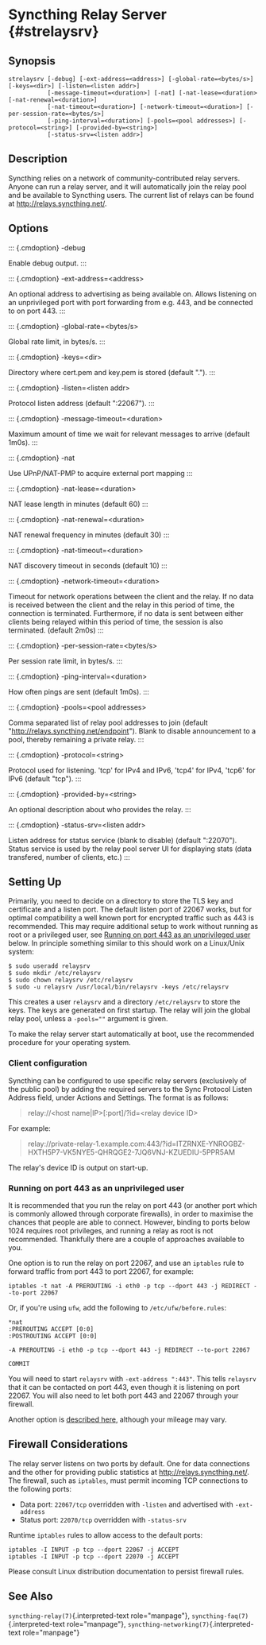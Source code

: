 Syncthing Relay Server {#strelaysrv}
======================

Synopsis
--------

    strelaysrv [-debug] [-ext-address=<address>] [-global-rate=<bytes/s>] [-keys=<dir>] [-listen=<listen addr>]
               [-message-timeout=<duration>] [-nat] [-nat-lease=<duration> [-nat-renewal=<duration>]
               [-nat-timeout=<duration>] [-network-timeout=<duration>] [-per-session-rate=<bytes/s>]
               [-ping-interval=<duration>] [-pools=<pool addresses>] [-protocol=<string>] [-provided-by=<string>]
               [-status-srv=<listen addr>]

Description
-----------

Syncthing relies on a network of community-contributed relay servers.
Anyone can run a relay server, and it will automatically join the relay
pool and be available to Syncthing users. The current list of relays can
be found at <http://relays.syncthing.net/>.

Options
-------

::: {.cmdoption}
-debug

Enable debug output.
:::

::: {.cmdoption}
-ext-address=\<address\>

An optional address to advertising as being available on. Allows
listening on an unprivileged port with port forwarding from e.g. 443,
and be connected to on port 443.
:::

::: {.cmdoption}
-global-rate=\<bytes/s\>

Global rate limit, in bytes/s.
:::

::: {.cmdoption}
-keys=\<dir\>

Directory where cert.pem and key.pem is stored (default \".\").
:::

::: {.cmdoption}
-listen=\<listen addr\>

Protocol listen address (default \":22067\").
:::

::: {.cmdoption}
-message-timeout=\<duration\>

Maximum amount of time we wait for relevant messages to arrive (default
1m0s).
:::

::: {.cmdoption}
-nat

Use UPnP/NAT-PMP to acquire external port mapping
:::

::: {.cmdoption}
-nat-lease=\<duration\>

NAT lease length in minutes (default 60)
:::

::: {.cmdoption}
-nat-renewal=\<duration\>

NAT renewal frequency in minutes (default 30)
:::

::: {.cmdoption}
-nat-timeout=\<duration\>

NAT discovery timeout in seconds (default 10)
:::

::: {.cmdoption}
-network-timeout=\<duration\>

Timeout for network operations between the client and the relay. If no
data is received between the client and the relay in this period of
time, the connection is terminated. Furthermore, if no data is sent
between either clients being relayed within this period of time, the
session is also terminated. (default 2m0s)
:::

::: {.cmdoption}
-per-session-rate=\<bytes/s\>

Per session rate limit, in bytes/s.
:::

::: {.cmdoption}
-ping-interval=\<duration\>

How often pings are sent (default 1m0s).
:::

::: {.cmdoption}
-pools=\<pool addresses\>

Comma separated list of relay pool addresses to join (default
\"<http://relays.syncthing.net/endpoint>\"). Blank to disable
announcement to a pool, thereby remaining a private relay.
:::

::: {.cmdoption}
-protocol=\<string\>

Protocol used for listening. \'tcp\' for IPv4 and IPv6, \'tcp4\' for
IPv4, \'tcp6\' for IPv6 (default \"tcp\").
:::

::: {.cmdoption}
-provided-by=\<string\>

An optional description about who provides the relay.
:::

::: {.cmdoption}
-status-srv=\<listen addr\>

Listen address for status service (blank to disable) (default
\":22070\"). Status service is used by the relay pool server UI for
displaying stats (data transfered, number of clients, etc.)
:::

Setting Up
----------

Primarily, you need to decide on a directory to store the TLS key and
certificate and a listen port. The default listen port of 22067 works,
but for optimal compatibility a well known port for encrypted traffic
such as 443 is recommended. This may require additional setup to work
without running as root or a privileged user, see [Running on port 443
as an unprivileged user](#running-on-port-443-as-an-unprivileged-user)
below. In principle something similar to this should work on a
Linux/Unix system:

    $ sudo useradd relaysrv
    $ sudo mkdir /etc/relaysrv
    $ sudo chown relaysrv /etc/relaysrv
    $ sudo -u relaysrv /usr/local/bin/relaysrv -keys /etc/relaysrv

This creates a user `relaysrv` and a directory `/etc/relaysrv` to store
the keys. The keys are generated on first startup. The relay will join
the global relay pool, unless a `-pools=""` argument is given.

To make the relay server start automatically at boot, use the
recommended procedure for your operating system.

### Client configuration

Syncthing can be configured to use specific relay servers (exclusively
of the public pool) by adding the required servers to the Sync Protocol
Listen Address field, under Actions and Settings. The format is as
follows:

> relay://\<host name\|IP\>\[:port\]/?id=\<relay device ID\>

For example:

> relay://private-relay-1.example.com:443/?id=ITZRNXE-YNROGBZ-HXTH5P7-VK5NYE5-QHRQGE2-7JQ6VNJ-KZUEDIU-5PPR5AM

The relay\'s device ID is output on start-up.

### Running on port 443 as an unprivileged user

It is recommended that you run the relay on port 443 (or another port
which is commonly allowed through corporate firewalls), in order to
maximise the chances that people are able to connect. However, binding
to ports below 1024 requires root privileges, and running a relay as
root is not recommended. Thankfully there are a couple of approaches
available to you.

One option is to run the relay on port 22067, and use an `iptables` rule
to forward traffic from port 443 to port 22067, for example:

    iptables -t nat -A PREROUTING -i eth0 -p tcp --dport 443 -j REDIRECT --to-port 22067

Or, if you\'re using `ufw`, add the following to
`/etc/ufw/before.rules`:

    *nat
    :PREROUTING ACCEPT [0:0]
    :POSTROUTING ACCEPT [0:0]

    -A PREROUTING -i eth0 -p tcp --dport 443 -j REDIRECT --to-port 22067

    COMMIT

You will need to start `relaysrv` with `-ext-address ":443"`. This tells
`relaysrv` that it can be contacted on port 443, even though it is
listening on port 22067. You will also need to let both port 443 and
22067 through your firewall.

Another option is [described
here](https://wiki.apache.org/httpd/NonRootPortBinding), although your
mileage may vary.

Firewall Considerations
-----------------------

The relay server listens on two ports by default. One for data
connections and the other for providing public statistics at
<http://relays.syncthing.net/>. The firewall, such as `iptables`, must
permit incoming TCP connections to the following ports:

-   Data port: `22067/tcp` overridden with `-listen` and advertised with
    `-ext-address`
-   Status port: `22070/tcp` overridden with `-status-srv`

Runtime `iptables` rules to allow access to the default ports:

    iptables -I INPUT -p tcp --dport 22067 -j ACCEPT
    iptables -I INPUT -p tcp --dport 22070 -j ACCEPT

Please consult Linux distribution documentation to persist firewall
rules.

See Also
--------

`syncthing-relay(7)`{.interpreted-text role="manpage"},
`syncthing-faq(7)`{.interpreted-text role="manpage"},
`syncthing-networking(7)`{.interpreted-text role="manpage"}
